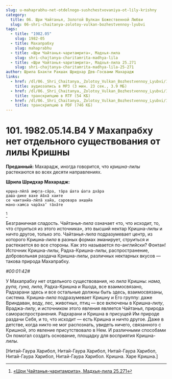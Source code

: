 ```yaml
---
slug: u-mahaprabhu-net-otdelnogo-sushchestvovaniya-ot-lily-krishny
category:
  title: 06. Шри Чайтанья, Золотой Вулкан Божественной Любви
  slug: 06-shri-chaitanya-zolotoy-vulkan-bozhestvennoy-lyubvi
tags:
  - title: "1982.05"
    slug: 1982-05
  - title: Махапрабху
    slug: mahaprabhu
  - title: «Шри Чайтанья-чаритамрита», Мадхья-лила
    slug: shri-chajtanya-charitamrita-madhya-lila
  - title: «Шри Чайтанья-чаритамрита», Мадхья-лила 25.271
    slug: shri-chajtanya-charitamrita-madhya-lila-25-271
author: Шрила Бхакти Ракшак Шридхар Дев-Госвами Махарадж
links:
  - href: /dl/06._Shri_Chaitanya,_Zolotoy_Vulkan_Bozhestvennoy_Lyubvi/101_1982.05.14.B4_SridharMj_U_Mahaprabhu_net_otdelnogo_sushhestvovanija_ot_lily_Krishny.mp3
    title: аудиозапись в MP3 (3 мин. 23 сек., 3.9 МБ)
  - href: /dl/06._Shri_Chaitanya,_Zolotoy_Vulkan_Bozhestvennoy_Lyubvi/101_1982.05.14.B4_SridharMj_U_Mahaprabhu_net_otdelnogo_sushhestvovanija_ot_lily_Krishny.rtf
    title: транскрипцию в RTF (54 КБ)
  - href: /dl/06._Shri_Chaitanya,_Zolotoy_Vulkan_Bozhestvennoy_Lyubvi/101_1982.05.14.B4_SridharMj_U_Mahaprabhu_net_otdelnogo_sushhestvovanija_ot_lily_Krishny.pdf
    title: транскрипцию в PDF (746 КБ)
---
```


# 101. 1982.05.14.B4 У Махапрабху нет отдельного существования от лилы Кришны

**Преданный:** Махарадж, иногда говорится, что *кришна-лилы* растекаются во всех десяти направлениях.

**Шрила Шридхар Махарадж:**

    кр̣ш̣н̣а-лӣла̄ амр̣та-са̄ра, та̄ра ш́ата ш́ата дха̄ра
    даш́а-дике вахе йа̄ха̄ хаите
    се чаитанйа-лӣла̄ хайа, саровара акш̣айа
    мано-хам̇са чара̄ха’ та̄ха̄те
[^_ftn1]

Безграничная сладость. Чайтанья-*лила* означает «то, что исходит, то, что струиться из этого источника», это высший нектар Кришна-*лилы* и ничто другое, только это. Чайтанья-*лила* подразумевает центр, из которого Кришна-*лила* в разных формах эманирует, струиться и растекается во все стороны. Как это называется по-английски? Фонтан! Источник Кришна-*лилы*, Радха-Кришна-*лилы*, распространение, добровольная раздача Кришна-*лилы*, различных нектарных вкусов — такова природа Махапрабху.

*#00:01:42#*

У Махапрабху нет отдельного существования, но *лила* Кришны: *нама, рупа, гуна, лила,* Радха-Кришна и Яшода, все взаимосвязано, Радхарани здесь и все остальные должны быть здесь, взаимосвязаны, система. Кришна-*лила* подразумевает Кришну и Его группу: даже Вриндаван, воду, лес, животных, птиц — все включены в Кришна-*лилу*, Враджа-*лилу*, и источником этого явления является Чайтанья, природа самораспространения. Радхарани и Кришна в присущей Им природе раздачи Себя, и то, что исходит — есть Кришна и ничто другое. Даже в детстве, когда никто не мог распознать, увидеть ничего, связанного с Кришной, это явление присутствовало в Нем. И различными способами Он помогал создать основание, площадку для восприятия Кришна-*лилы*.

[Нитай-Гаура Харибол, Нитай-Гаура Харибол, Нитай-Гаура Харибол, Нитай-Гаура Харибол, Нитай-Гаура Харибол. Кришна. Харе Кришна.]



[^_ftn1]: [«Шри Чайтанья-чаритамрита», Мадхья-лила 25.271](../notes/shri-chajtanya-charitamrita-madhya-lila/shri-chajtanya-charitamrita-madhya-lila-25-271.md)

